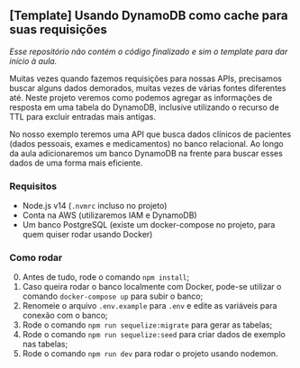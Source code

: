 ## [Template] Usando DynamoDB como cache para suas requisições

*Esse repositório não contém o código finalizado e sim o template para dar início à aula.*

Muitas vezes quando fazemos requisições para nossas APIs, precisamos buscar alguns dados demorados, muitas vezes de várias fontes diferentes até. Neste projeto veremos como podemos agregar as informações de resposta em uma tabela do DynamoDB, inclusive utilizando o recurso de TTL para excluir entradas mais antigas.

No nosso exemplo teremos uma API que busca dados clínicos de pacientes (dados pessoais, exames e medicamentos) no banco relacional. Ao longo da aula adicionaremos um banco DynamoDB na frente para buscar esses dados de uma forma mais eficiente.

### Requisitos

- Node.js v14 (`.nvmrc` incluso no projeto)
- Conta na AWS (utilizaremos IAM e DynamoDB)
- Um banco PostgreSQL (existe um docker-compose no projeto, para quem quiser rodar usando Docker)

### Como rodar

0. Antes de tudo, rode o comando `npm install`;
0. Caso queira rodar o banco localmente com Docker, pode-se utilizar o comando `docker-compose up` para subir o banco;
0. Renomeie o arquivo `.env.example` para `.env` e edite as variáveis para conexão com o banco;
0. Rode o comando `npm run sequelize:migrate` para gerar as tabelas;
0. Rode o comando `npm run sequelize:seed` para criar dados de exemplo nas tabelas;
0. Rode o comando `npm run dev` para rodar o projeto usando nodemon.
